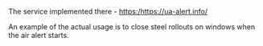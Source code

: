 The service implemented there - [https:/](https://ua-alert.info/)https://ua-alert.info/

An example of the actual usage is to close steel rollouts on windows when the air alert starts.
